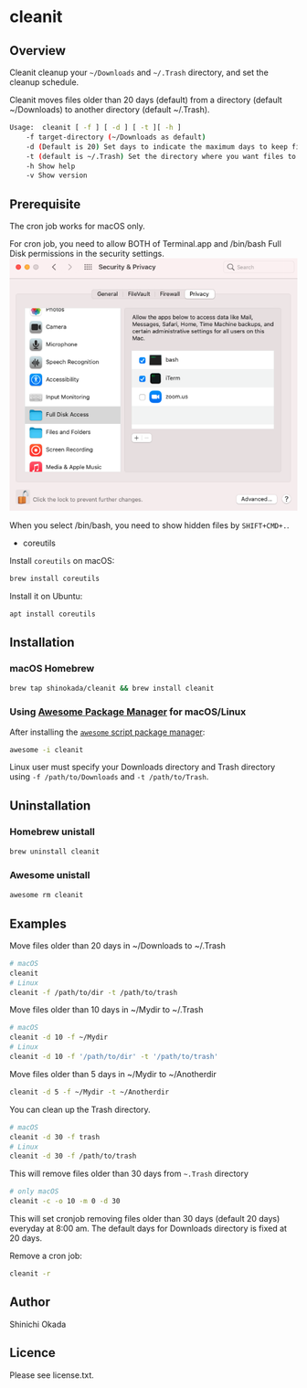 # cleanit

## Overview

Cleanit cleanup your `~/Downloads` and `~/.Trash` directory, and set the cleanup schedule.

Cleanit moves files older than 20 days (default) from a directory (default ~/Downloads) to another directory (default ~/.Trash).

```sh
Usage:  cleanit [ -f ] [ -d ] [ -t ][ -h ]
    -f target-directory (~/Downloads as default) 
    -d (Default is 20) Set days to indicate the maximum days to keep files. 
    -t (default is ~/.Trash) Set the directory where you want files to move to. 
    -h Show help
    -v Show version
```

## Prerequisite

The cron job works for macOS only.

For cron job, you need to allow BOTH of Terminal.app and /bin/bash Full Disk permissions in the security settings. ![security](https://raw.githubusercontent.com/shinokada/cleanit/main/images/bash-full-disk-access.png)

When you select /bin/bash, you need to show hidden files by `SHIFT+CMD+.`.

- coreutils

Install `coreutils` on macOS:

```sh
brew install coreutils
```

Install it on Ubuntu:

```sh
apt install coreutils
```

## Installation

### macOS Homebrew

```sh
brew tap shinokada/cleanit && brew install cleanit
```

### Using [Awesome Package Manager](https://github.com/shinokada/awesome) for macOS/Linux

After installing the [`awesome` script package manager](https://github.com/shinokada/awesome):

```sh
awesome -i cleanit
```

Linux user must specify your Downloads directory and Trash directory using `-f /path/to/Downloads` and `-t /path/to/Trash`.

## Uninstallation

### Homebrew unistall

```sh
brew uninstall cleanit
```

### Awesome unistall

```sh
awesome rm cleanit
```

## Examples

Move files older than 20 days in ~/Downloads to ~/.Trash

```sh
# macOS
cleanit
# Linux
cleanit -f /path/to/dir -t /path/to/trash
```

Move files older than 10 days in ~/Mydir to ~/.Trash

```sh
# macOS
cleanit -d 10 -f ~/Mydir
# Linux
cleanit -d 10 -f '/path/to/dir' -t '/path/to/trash'
```

Move files older than 5 days in ~/Mydir to ~/Anotherdir

```sh
cleanit -d 5 -f ~/Mydir -t ~/Anotherdir
```

You can clean up the Trash directory.

```sh
# macOS
cleanit -d 30 -f trash
# Linux
cleanit -d 30 -f /path/to/trash
```

This will remove files older than 30 days from `~.Trash` directory

```sh
# only macOS
cleanit -c -o 10 -m 0 -d 30
```

This will set cronjob removing files older than 30 days (default 20 days) everyday at 8:00 am. The default days for Downloads directory is fixed at 20 days.

Remove a cron job:

```sh
cleanit -r
```

## Author

Shinichi Okada

## Licence

Please see license.txt.

